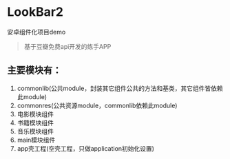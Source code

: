 # LookBar2
安卓组件化项目demo
> 基于豆瓣免费api开发的练手APP
## 主要模块有：
1. commonlib(公共module，封装其它组件公共的方法和基类，其它组件皆依赖此module)
2. commonres(公共资源module，commonlib依赖此module)
3. 电影模块组件
4. 书籍模块组件
5. 音乐模块组件
6. main模块组件
7. app壳工程(空壳工程，只做application初始化设置)
